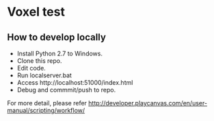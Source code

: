 # Voxel test

## How to develop locally

* Install Python 2.7 to Windows.
* Clone this repo.
* Edit code.
* Run localserver.bat
* Access http://localhost:51000/index.html
* Debug and commmit/push to repo.

For more detail, please refer http://developer.playcanvas.com/en/user-manual/scripting/workflow/
